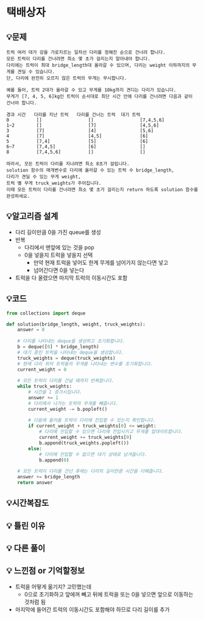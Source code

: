 # 택배상자

## 💡문제

```
트럭 여러 대가 강을 가로지르는 일차선 다리를 정해진 순으로 건너려 합니다.
모든 트럭이 다리를 건너려면 최소 몇 초가 걸리는지 알아내야 합니다. 
다리에는 트럭이 최대 bridge_length대 올라갈 수 있으며, 다리는 weight 이하까지의 무게를 견딜 수 있습니다. 
단, 다리에 완전히 오르지 않은 트럭의 무게는 무시합니다.

예를 들어, 트럭 2대가 올라갈 수 있고 무게를 10kg까지 견디는 다리가 있습니다. 
무게가 [7, 4, 5, 6]kg인 트럭이 순서대로 최단 시간 안에 다리를 건너려면 다음과 같이 건너야 합니다.

경과 시간	다리를 지난 트럭	다리를 건너는 트럭	대기 트럭
0	       []	              []	             [7,4,5,6]
1~2	       []	              [7]	             [4,5,6]
3	       [7]	              [4]	             [5,6]
4	       [7]	              [4,5]	             [6]
5	       [7,4]	          [5]	             [6]
6~7	       [7,4,5]	          [6]	             []
8	       [7,4,5,6]	      []	             []

따라서, 모든 트럭이 다리를 지나려면 최소 8초가 걸립니다.
solution 함수의 매개변수로 다리에 올라갈 수 있는 트럭 수 bridge_length, 
다리가 견딜 수 있는 무게 weight, 
트럭 별 무게 truck_weights가 주어집니다. 
이때 모든 트럭이 다리를 건너려면 최소 몇 초가 걸리는지 return 하도록 solution 함수를 완성하세요.
```

## 💡알고리즘 설계
* 다리 길이만큼 0을 가진 queue를 생성
* 반복
    * 다리에서 맨앞에 있는 것을 pop
    * 0을 넣을지 트럭을 넣을지 선택
      * 만약 현재 트럭을 넣어도 한계 무게를 넘어가지 않는다면 넣고
      * 넘어간다면 0을 넣는다
* 트럭을 다 올렸으면 마지막 트럭의 이동시간도 포함

## 💡코드

```python
from collections import deque

def solution(bridge_length, weight, truck_weights):
    answer = 0
    
    # 다리를 나타내는 deque을 생성하고 초기화합니다.
    b = deque([0] * bridge_length)
    # 대기 중인 트럭을 나타내는 deque을 생성합니다.
    truck_weights = deque(truck_weights)
    # 현재 다리 위의 트럭들의 무게를 나타내는 변수를 초기화합니다.
    current_weight = 0
    
    # 모든 트럭이 다리를 건널 때까지 반복합니다.
    while truck_weights:
        # 시간을 1 증가시킵니다.
        answer += 1
        # 다리에서 나가는 트럭의 무게를 빼줍니다.
        current_weight -= b.popleft()
        
        # 다음에 들어올 트럭이 다리에 진입할 수 있는지 확인합니다.
        if current_weight + truck_weights[0] <= weight:
            # 다리에 진입할 수 있으면 다리에 진입시키고 무게를 업데이트합니다.
            current_weight += truck_weights[0]
            b.append(truck_weights.popleft())
        else:
            # 다리에 진입할 수 없으면 대기 상태로 남겨둡니다.
            b.append(0)
            
    # 모든 트럭이 다리를 건넌 후에는 다리의 길이만큼 시간을 더해줍니다.
    answer += bridge_length
    return answer
```

## 💡시간복잡도

## 💡 틀린 이유

## 💡 다른 풀이


## 💡 느낀점 or 기억할정보
* 트럭을 어떻게 옮기지? 고민했는데
  * 0으로 초기화하고 앞에꺼 빼고 뒤에 트럭을 또는 0을 넣으면 앞으로 이동하는 것처럼 됨
* 마지막에 들어간 트럭의 이동시간도 포함해야 하므로 다리 길이를 추가